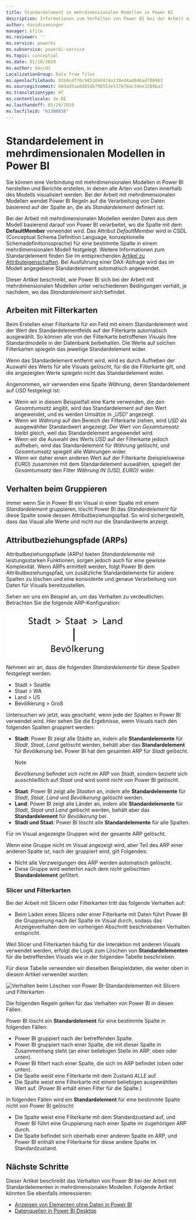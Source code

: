 ```yaml
---
title: Standardelement in mehrdimensionalen Modellen in Power BI
description: Informationen zum Verhalten von Power BI bei der Arbeit mit Standardelementen in mehrdimensionalen Modellen
author: davidiseminger
manager: kfile
ms.reviewer: ''
ms.service: powerbi
ms.subservice: powerbi-service
ms.topic: conceptual
ms.date: 01/10/2019
ms.author: davidi
LocalizationGroup: Data from files
ms.openlocfilehash: 01b0cdf70c985169d474a130ed4ad846ad708963
ms.sourcegitcommit: 60dad5aa0d85db790553e537bf8ac34ee3289ba3
ms.translationtype: HT
ms.contentlocale: de-DE
ms.lasthandoff: 05/29/2019
ms.locfileid: "61308838"
---
```

# <a name="default-member-in-multidimensional-models-in-power-bi"></a>Standardelement in mehrdimensionalen Modellen in Power BI

Sie können eine Verbindung mit mehrdimensionalen Modellen in Power BI herstellen und Berichte erstellen, in denen alle Arten von Daten innerhalb des Modells visualisiert werden. Bei der Arbeit mit mehrdimensionalen Modellen wendet Power BI Regeln auf die Verarbeitung von Daten basierend auf der Spalte an, die als *Standardelement* definiert ist. 

Bei der Arbeit mit mehrdimensionalen Modellen werden Daten aus dem Modell basierend darauf von Power BI verarbeitet, wo die Spalte mit dem **DefaultMember** verwendet wird. Das Attribut *DefaultMember* wird in CSDL (Conceptual Schema Definition Language, konzeptionelle Schemadefinitionssprache) für eine bestimmte Spalte in einem mehrdimensionalen Modell festgelegt. Weitere Informationen zum Standardelement finden Sie im entsprechenden [Artikel zu Attributeigenschaften](https://docs.microsoft.com/sql/analysis-services/multidimensional-models/attribute-properties-define-a-default-member?view=sql-server-2017). Bei Ausführung einer DAX-Abfrage wird das im Modell angegebene Standardelement automatisch angewendet.

Dieser Artikel beschreibt, wie Power BI sich bei der Arbeit mit mehrdimensionalen Modellen unter verschiedenen Bedingungen verhält, je nachdem, wo das *Standardelement* sich befindet. 

## <a name="working-with-filter-cards"></a>Arbeiten mit Filterkarten

Beim Erstellen einer Filterkarte für ein Feld mit einem Standardelement wird der Wert des Standardelementfelds auf der Filterkarte automatisch ausgewählt. So können alle von der Filterkarte betroffenen Visuals ihre Standardmodelle in der Datenbank beibehalten. Die Werte auf solchen Filterkarten spiegeln das jeweilige Standardelement wider.

Wenn das Standardelement entfernt wird, wird es durch Aufheben der Auswahl des Werts für alle Visuals gelöscht, für die die Filterkarte gilt, und die angezeigten Werte spiegeln nicht das Standardelement wider.

Angenommen, wir verwenden eine Spalte *Währung*, deren Standardelement auf *USD* festgelegt ist:

* Wenn wir in diesem Beispielfall eine Karte verwenden, die den *Gesamtumsatz* angibt, wird das Standardelement auf den Wert angewendet, und es werden Umsätze in „USD“ angezeigt.
* Wenn wir *Währung* auf den Bereich der Filterkarte ziehen, wird *USD* als ausgewählter Standardwert angezeigt. Der Wert von *Gesamtumsatz* bleibt gleich, weil das Standardelement angewendet wird.
* Wenn wir die Auswahl des Werts *USD* auf der Filterkarte jedoch aufheben, wird das Standardelement für *Währung* gelöscht, und *Gesamtumsatz* spiegelt alle Währungen wider.
* Wenn wir daher einen anderen Wert auf der Filterkarte (beispielsweise *EURO*) zusammen mit dem Standardelement auswählen, spiegelt der *Gesamtumsatz* den Filter *Währung IN {USD, EURO}* wider.

## <a name="grouping-behavior"></a>Verhalten beim Gruppieren

Immer wenn Sie in Power BI ein Visual in einer Spalte mit einem *Standardelement* gruppieren, löscht Power BI das *Standardelement* für diese Spalte sowie dessen Attributbeziehungspfad. So wird sichergestellt, dass das Visual alle Werte und nicht nur die Standardwerte anzeigt.

## <a name="attribute-relationship-paths-arps"></a>Attributbeziehungspfade (ARPs)

Attributbeziehungspfade (ARPs) bieten *Standardelemente* mit leistungsstarken Funktionen, sorgen jedoch auch für eine gewisse Komplexität. Wenn ARPs ermittelt werden, folgt Power BI dem Attributbeziehungspfad, um zusätzliche Standardelemente für andere Spalten zu löschen und eine konsistente und genaue Verarbeitung von Daten für Visuals bereitzustellen.

Sehen wir uns ein Beispiel an, um das Verhalten zu verdeutlichen. Betrachten Sie die folgende ARP-Konfiguration:

![ARPs in einem mehrdimensionalen Modell](media/desktop-default-member-multidimensional-models/default-members_01.png)

Nehmen wir an, dass die folgenden *Standardelemente* für diese Spalten festgelegt werden:

* Stadt > Seattle
* Staat > WA
* Land > US
* Bevölkerung > Groß

Untersuchen wir jetzt, was geschieht, wenn jede der Spalten in Power BI verwendet wird. Hier sehen Sie die Ergebnisse, wenn Visuals nach den folgenden Spalten gruppiert werden:

* **Stadt**: Power BI zeigt alle Städte an, indem alle **Standardelemente** für *Stadt*, *Staat*, *Land* gelöscht werden, behält aber das **Standardelement** für *Bevölkerung* bei. Power BI hat den gesamten ARP für *Stadt* gelöscht.
    > [!NOTE]
    > *Bevölkerung* befindet sich nicht im ARP von *Stadt*, sondern bezieht sich ausschließlich auf *Staat* und wird somit nicht von Power BI gelöscht.
* **Staat**: Power BI zeigt alle *Staaten* an, indem alle **Standardelemente** für *Stadt*, *Staat*, *Land* und *Bevölkerung* gelöscht werden.
* **Land**: Power BI zeigt alle Länder an, indem alle **Standardelemente** für *Stadt*, *Staat* und *Land* gelöscht werden, behält aber das **Standardelement** für *Bevölkerung* bei.
* **Stadt und Staat**: Power BI löscht alle **Standardelemente** für alle Spalten.

Für im Visual angezeigte Gruppen wird der gesamte ARP gelöscht. 

Wenn eine Gruppe nicht im Visual angezeigt wird, aber Teil des ARP einer anderen Spalte ist, nach der gruppiert wird, gilt Folgendes:

* Nicht alle Verzweigungen des ARP werden automatisch gelöscht.
* Diese Gruppe wird weiterhin nach dem nicht gelöschten **Standardelement** gefiltert.

### <a name="slicers-and-filter-cards"></a>Slicer und Filterkarten

Bei der Arbeit mit Slicern oder Filterkarten tritt das folgende Verhalten auf:

* Beim Laden eines Slicers oder einer Filterkarte mit Daten führt Power BI die Gruppierung nach der Spalte im Visual durch, sodass das Anzeigeverhalten dem im vorherigen Abschnitt beschriebenen Verhalten entspricht.

Weil Slicer und Filterkarten häufig für die Interaktion mit anderen Visuals verwendet werden, erfolgt die Logik zum Löschen von **Standardelementen** für die betreffenden Visuals wie in der folgenden Tabelle beschrieben. 

Für diese Tabelle verwenden wir dieselben Beispieldaten, die weiter oben in diesem Artikel verwendet wurden:

![Verhalten beim Löschen von Power BI-Standardelementen mit Slicern und Filterkarten](media/desktop-default-member-multidimensional-models/default-members_02.png)

Die folgenden Regeln gelten für das Verhalten von Power BI in diesen Fällen.

Power BI löscht ein **Standardelement** für eine bestimmte Spalte in folgenden Fällen:

* Power BI gruppiert nach der betreffenden Spalte.
* Power BI gruppiert nach einer Spalte, die mit dieser Spalte in Zusammenhang steht (an einer beliebigen Stelle im ARP, oben oder unten).
* Power BI filtert nach einer Spalte, die sich im ARP befindet (oben oder unten).
* Die Spalte weist eine Filterkarte mit dem Zustand *ALLE* auf.
* Die Spalte weist eine Filterkarte mit einem beliebigen ausgewählten Wert auf. (Power BI erhält einen Filter für die Spalte.)

In folgenden Fällen wird ein **Standardelement** für eine bestimmte Spalte nicht von Power BI gelöscht:

* Die Spalte weist eine Filterkarte mit dem Standardzustand auf, und Power BI führt eine Gruppierung nach einer Spalte im zugehörigen ARP durch.
* Die Spalte befindet sich oberhalb einer anderen Spalte im ARP, und Power BI enthält eine Filterkarte für diese andere Spalte im Standardzustand.


## <a name="next-steps"></a>Nächste Schritte

Dieser Artikel beschreibt das Verhalten von Power BI bei der Arbeit mit Standardelementen in mehrdimensionalen Modellen. Folgende Artikel könnten Sie ebenfalls interessieren: 

* [Anzeigen von Elementen ohne Daten in Power BI](desktop-show-items-no-data.md)
* [Datenquellen in Power BI Desktop](desktop-data-sources.md)
